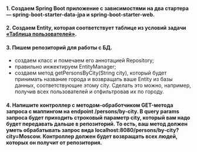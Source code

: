 #### 1. Создаем Spring Boot приложение с зависимостями на два стартера — spring-boot-starter-data-jpa и spring-boot-starter-web.

#### 2. Создаем Entity, которая соответствует таблице из условий задачи [«Таблица пользователей»](https://github.com/netology-code/jd-homeworks/blob/master/sql-basic/task/README.md).

#### 3. Пишем репозиторий для работы с БД.

 - создаем класс и помечаем его аннотацией Repository;
 - правильно инжектируем EntityManager;
 - создаем метод getPersonsByCity(String city), который будет принимать название города и возвращать ваше Entity из базы данных, соответствующие этому city. Сделать это можно, например, получив всех пользователей и отфильтровав их по городу.
#### 4. Напишите контроллер с методом-обработчиком GET-метода запроса с маппингом на endpoint /persons/by-city. В query params запроса будет приходить строковый параметр city, который вам надо будет передавать дальше в репозиторий. То есть, ваш метод должен уметь обрабатывать запрос вида localhost:8080/persons/by-city?city=Moscow. Контроллер должен будет возвращать всех людей, которых он получит от репозитория.

